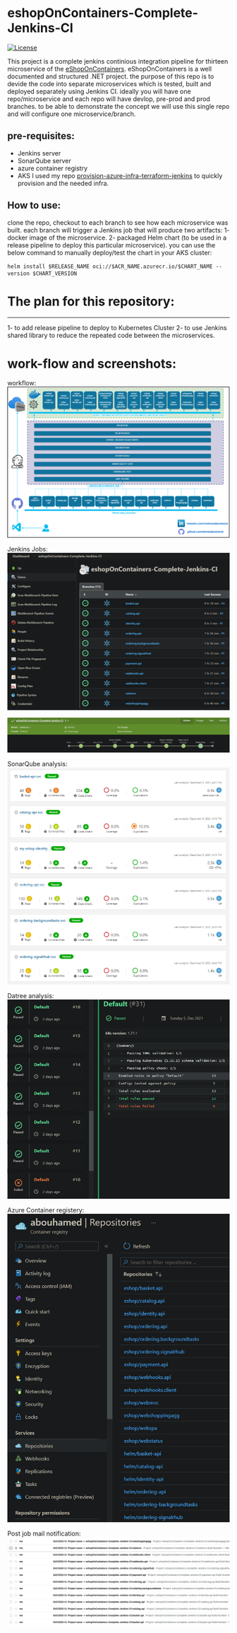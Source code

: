# eshopOnContainers-Complete-Jenkins-CI

[![License](https://img.shields.io/badge/License-Apache%202.0-blue.svg)](https://opensource.org/licenses/Apache-2.0)

This project is a complete jenkins continious integration pipeline for thirteen microservice of the  [eShopOnContainers](https://github.com/dotnet-architecture/eShopOnContainers).
eShopOnContainers is a well documented and structured .NET project. 
the purpose of this repo is to devide the code into separate microservices which is tested, built and deployed separately using Jenkins CI.
ideally you will have one repo/microservice and each repo will have devlop, pre-prod and prod branches.
to be able to demonstrate the concept we will use this single repo and will configure one microservice/branch.

pre-requisites:
---
* Jenkins server
* SonarQube server
* azure container registry
* AKS
I used my repo [provision-azure-infra-terraform-jenkins](https://github.com/ahmedabuhamid/provision-azure-infra-terraform-jenkins) to quickly provision and the needed infra.

How to use:
---
clone the repo, checkout to each branch to see how each microservice was built. each branch will trigger a Jenkins job that will produce two artifacts:
1- docker image of the microservice.
2- packaged Helm chart (to be used in a release pipeline to deploy this particular microservice).
you can use the below command to manually deploy/test the chart in your AKS cluster:
```
helm install $RELEASE_NAME oci://$ACR_NAME.azurecr.io/$CHART_NAME --version $CHART_VERSION
```

# The plan for this repository:
---
1- to add release pipeline to deploy to Kubernetes Cluster
2- to use Jenkins shared library to reduce the repeated code between the microservices.


# work-flow and screenshots:
workflow:
![workflow_pic](./screenshots/workflow.png "Jenkinks multi-branch job")

Jenkins Jobs:
![jenkins](./screenshots/jenkins.png "jenkins")

![one_job](./screenshots/one_job.png "one_job")

SonarQube analysis:
![sonar_pic](./screenshots/sonar_analysis.png "sonarqube analysis")

Datree analysis:
![datree](./screenshots/datree_analysis.png "datree analysis")

Azure Container registery:
![acr](./screenshots/acr.png "acr")

Post job mail notification:
![post_job](./screenshots/post_job.png "post_job")